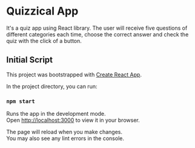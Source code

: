 # Quizzical App

It's a quiz app using React library.
The user will receive five questions of different categories each time, choose the correct answer and check the quiz with the click of a button.


## Initial Script
This project was bootstrapped with [Create React App](https://github.com/facebook/create-react-app).

In the project directory, you can run:

### `npm start`

Runs the app in the development mode.\
Open [http://localhost:3000](http://localhost:3000) to view it in your browser.

The page will reload when you make changes.\
You may also see any lint errors in the console.
